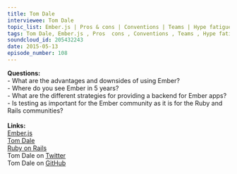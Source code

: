 ```yaml
--- 
title: Tom Dale
interviewee: Tom Dale
topic_list: Ember.js | Pros & cons | Conventions | Teams | Hype fatigue | Release cycle | Big investment | FastBoot | Ember’s future | Backends | Adapter layer | Ember & testing | Generated tests | Ember.Container | RSpec & Capybara
tags: Tom Dale, Ember.js , Pros  cons , Conventions , Teams , Hype fatigue , Release cycle , Big investment , FastBoot , Ember’s future , Backends , Adapter layer , Ember  testing , Generated tests , Ember.Container , RSpec  Capybara
soundcloud_id: 205432243
date: 2015-05-13
episode_number: 108
---
```

 
<p class="show_notes_display"><b>Questions:</b><br>- What are the advantages and downsides of using Ember?<br>- Where do you see Ember in 5 years?<br>- What are the different strategies for providing a backend for Ember apps?<br>- Is testing as important for the Ember community as it is for the Ruby and Rails communities?<br><b><br>Links:<br></b><a rel="nofollow" target="_blank" href="http://emberjs.com/">Ember.js</a><br><a rel="nofollow" target="_blank" href="http://tomdale.net/">Tom Dale</a><br><a rel="nofollow" target="_blank" href="http://rubyonrails.org/">Ruby on Rails</a><br>Tom Dale on <a rel="nofollow" target="_blank" href="https://twitter.com/tomdale">Twitter</a> <br>Tom Dale on <a rel="nofollow" target="_blank" href="https://github.com/tomdale">GitHub</a><br></p>
